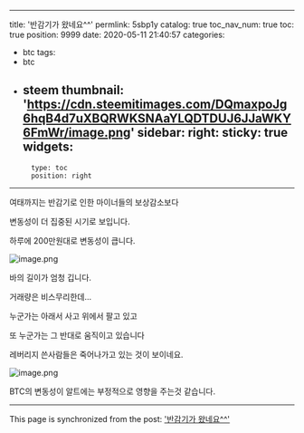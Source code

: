 
---
title: '반감기가 왔네요^^'
permlink: 5sbp1y
catalog: true
toc_nav_num: true
toc: true
position: 9999
date: 2020-05-11 21:40:57
categories:
- btc
tags:
- btc
- steem
thumbnail: 'https://cdn.steemitimages.com/DQmaxpoJg6hqB4d7uXBQRWKSNAaYLQDTDUJ6JJaWKY6FmWr/image.png'
sidebar:
    right:
        sticky: true
widgets:
    -
        type: toc
        position: right
---


여태까지는 반감기로 인한 마이너들의 보상감소보다

변동성이 더 집중된 시기로 보입니다.

하루에 200만원대로 변동성이 큽니다.


![image.png](https://cdn.steemitimages.com/DQmaxpoJg6hqB4d7uXBQRWKSNAaYLQDTDUJ6JJaWKY6FmWr/image.png)

바의 길이가 엄청 깁니다.

거래량은 비스무리한데...

누군가는 아래서 사고 위에서 팔고 있고

또 누군가는 그  반대로 움직이고 있습니다

레버리지 쓴사람들은 죽어나가고 있는 것이 보이네요.


![image.png](https://cdn.steemitimages.com/DQmVbGjrRF4PG9LSm5wtW6JP3P1ATwVd1d2ECsj7ztvYEVy/image.png)



BTC의 변동성이 알트에는 부정적으로 영향을 주는것 같습니다.

- - -

This page is synchronized from the post: ['반감기가 왔네요^^'](https://steemit.com/@virus707/5sbp1y)
